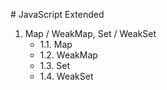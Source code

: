 # JavaScript Extended

1. Map / WeakMap, Set / WeakSet
    - 1.1. Map
    - 1.2. WeakMap
    - 1.3. Set
    - 1.4. WeakSet